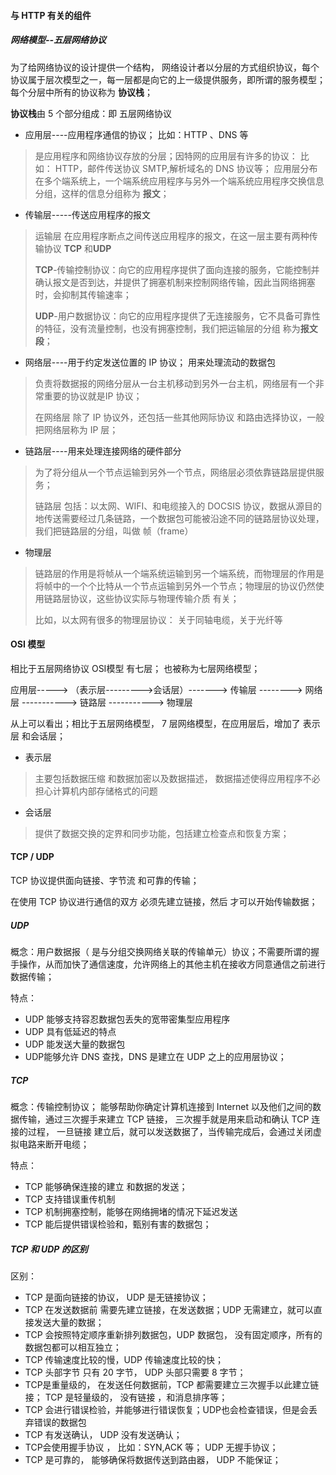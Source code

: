 #### 与 HTTP 有关的组件

##### 网络模型--五层网络协议

为了给网络协议的设计提供一个结构， 网络设计者以分层的方式组织协议，每个协议属于层次模型之一，每一层都是向它的上一级提供服务，即所谓的服务模型； 每个分层中所有的协议称为  **协议栈**；

**协议栈**由 5 个部分组成：即 五层网络协议

* 应用层----应用程序通信的协议； 比如：HTTP 、DNS 等

> 是应用程序和网络协议存放的分层；因特网的应用层有许多的协议： 比如： HTTP，邮件传送协议 SMTP,解析域名的 DNS 协议等； 应用层分布在多个端系统上，一个端系统应用程序与另外一个端系统应用程序交换信息分组，这样的信息分组称为 **报文**；

* 传输层-----传送应用程序的报文

> 运输层 在应用程序断点之间传送应用程序的报文，在这一层主要有两种传输协议 **TCP** 和**UDP**
>
> **TCP**-传输控制协议：向它的应用程序提供了面向连接的服务，它能控制并确认报文是否到达，并提供了拥塞机制来控制网络传输，因此当网络拥塞时，会抑制其传输速率；
>
> **UDP**-用户数据协议：向它的应用程序提供了无连接服务，它不具备可靠性的特征，没有流量控制，也没有拥塞控制，我们把运输层的分组 称为**报文段**；

* 网络层----用于约定发送位置的 IP 协议； 用来处理流动的数据包

> 负责将数据报的网络分层从一台主机移动到另外一台主机，网络层有一个非常重要的协议就是IP 协议；
>
> 在网络层 除了 IP 协议外，还包括一些其他网际协议 和路由选择协议，一般把网络层称为 IP 层； 

* 链路层----用来处理连接网络的硬件部分

> 为了将分组从一个节点运输到另外一个节点，网络层必须依靠链路层提供服务；
>
> 链路层 包括：以太网、WIFI、和电缆接入的 DOCSIS 协议，数据从源目的地传送需要经过几条链路，一个数据包可能被沿途不同的链路层协议处理，我们把链路层的分组，叫做 帧（frame）
>
> 

* 物理层

> 链路层的作用是将帧从一个端系统运输到另一个端系统，而物理层的作用是将帧中的一个个比特从一个节点运输到另外一个节点；物理层的协议仍然使用链路层协议，这些协议实际与物理传输介质 有关； 
>
> 比如，以太网有很多的物理层协议： 关于同轴电缆，关于光纤等

#### OSI 模型

相比于五层网络协议 OSI模型 有七层； 也被称为七层网络模型； 

应用层----->  （表示层--------->会话层）-------> 传输层 --------> 网络层 -----------> 链路层 ----------->  物理层

从上可以看出；相比于五层网络模型， 7 层网络模型，在应用层后，增加了 表示层 和会话层； 

*  表示层 

> 主要包括数据压缩 和数据加密以及数据描述， 数据描述使得应用程序不必担心计算机内部存储格式的问题

* 会话层

> 提供了数据交换的定界和同步功能，包括建立检查点和恢复方案；



#### TCP  / UDP 

TCP 协议提供面向链接、字节流 和可靠的传输；

在使用 TCP 协议进行通信的双方 必须先建立链接，然后 才可以开始传输数据；

##### UDP

概念：用户数据报（ 是与分组交换网络关联的传输单元）协议；不需要所谓的握手操作，从而加快了通信速度，允许网络上的其他主机在接收方同意通信之前进行数据传输；

特点：

* UDP 能够支持容忍数据包丢失的宽带密集型应用程序
* UDP 具有低延迟的特点
* UDP 能发送大量的数据包
* UDP能够允许 DNS 查找，DNS 是建立在 UDP 之上的应用层协议；

##### TCP

概念：传输控制协议； 能够帮助你确定计算机连接到 Internet 以及他们之间的数据传输，通过三次握手来建立 TCP 链接， 三次握手就是用来启动和确认 TCP 连接的过程， 一旦链接 建立后，就可以发送数据了，当传输完成后，会通过关闭虚拟电路来断开电缆； 

特点：

* TCP 能够确保连接的建立 和数据的发送；
* TCP 支持错误重传机制
* TCP 机制拥塞控制，能够在网络拥堵的情况下延迟发送
* TCP 能后提供错误检验和，甄别有害的数据包；

##### TCP 和 UDP 的区别

区别： 

* TCP 是面向链接的协议， UDP 是无链接协议；
* TCP 在发送数据前 需要先建立链接，在发送数据；UDP 无需建立，就可以直接发送大量的数据；
* TCP 会按照特定顺序重新排列数据包，UDP 数据包， 没有固定顺序，所有的数据包都可以相互独立；
* TCP 传输速度比较的慢，UDP 传输速度比较的快； 
* TCP 头部字节 只有 20 字节， UDP 头部只需要 8 字节；
* TCP是重量级的， 在发送任何数据前，TCP 都需要建立三次握手以此建立链接； TCP 是轻量级的， 没有链接 ，和消息排序等； 
* TCP 会进行错误检验，并能够进行错误恢复；UDP也会检查错误，但是会丢弃错误的数据包
* TCP 有发送确认， UDP 没有发送确认；
* TCP会使用握手协议 ， 比如：SYN,ACK 等； UDP 无握手协议； 
* TCP 是可靠的， 能够确保将数据传送到路由器， UDP 不能保证；



